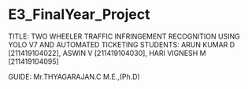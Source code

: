 # E3_FinalYear_Project
TITLE:	TWO WHEELER TRAFFIC INFRINGEMENT RECOGNITION USING YOLO V7 AND AUTOMATED TICKETING
STUDENTS:	ARUN KUMAR D [211419104022],
ASWIN V [211419104030],
HARI VIGNESH M [211419104095]

GUIDE: 		Mr.THYAGARAJAN.C M.E.,(Ph.D)
